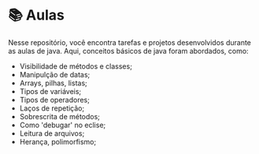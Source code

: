 # 📚 Aulas
Nesse repositório, você encontra tarefas e projetos desenvolvidos durante as aulas de java.
Aqui, conceitos básicos de java foram abordados, como: 
- Visibilidade de métodos e classes;
- Manipulção de datas;
- Arrays, pilhas, listas;
- Tipos de variáveis;
- Tipos de operadores;
- Laços de repetição;
- Sobrescrita de métodos;
- Como 'debugar' no eclise;
- Leitura de arquivos;
- Herança, polimorfismo;
